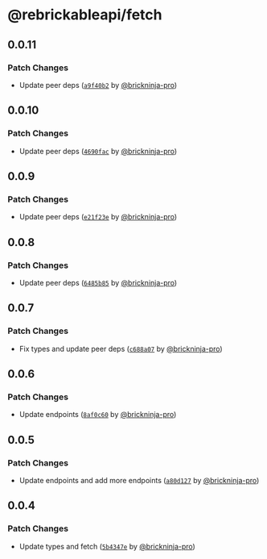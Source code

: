 # @rebrickableapi/fetch

## 0.0.11

### Patch Changes

- Update peer deps ([`a9f40b2`](https://github.com/brickninja-org/rebrickableapi-ts/commit/a9f40b2e92f0f92f795140f166f5205eb88bbb69) by [@brickninja-pro](https://github.com/brickninja-pro))

## 0.0.10

### Patch Changes

- Update peer deps ([`4690fac`](https://github.com/brickninja-org/rebrickableapi-ts/commit/4690fac30322f60fcfa03831173e2289d2a58c3d) by [@brickninja-pro](https://github.com/brickninja-pro))

## 0.0.9

### Patch Changes

- Update peer deps ([`e21f23e`](https://github.com/brickninja-org/rebrickableapi-ts/commit/e21f23e16936b0ada6eaefe75d74ae0cfde92011) by [@brickninja-pro](https://github.com/brickninja-pro))

## 0.0.8

### Patch Changes

- Update peer deps ([`6485b85`](https://github.com/brickninja-org/rebrickableapi-ts/commit/6485b85acf4095337c1d0f59b0589fbb4d71cc41) by [@brickninja-pro](https://github.com/brickninja-pro))

## 0.0.7

### Patch Changes

- Fix types and update peer deps ([`c688a07`](https://github.com/brickninja-org/rebrickableapi-ts/commit/c688a07dc272604dcbc8a1f8259e1f833515fb89) by [@brickninja-pro](https://github.com/brickninja-pro))

## 0.0.6

### Patch Changes

- Update endpoints ([`8af0c60`](https://github.com/brickninja-org/rebrickableapi-ts/commit/8af0c60ead7c2533ad5171c05ab97b5d13272851) by [@brickninja-pro](https://github.com/brickninja-pro))

## 0.0.5

### Patch Changes

- Update endpoints and add more endpoints ([`a80d127`](https://github.com/brickninja-org/rebrickableapi-ts/commit/a80d1277cac7913ddcd7cc0e8af115e643342731) by [@brickninja-pro](https://github.com/brickninja-pro))

## 0.0.4

### Patch Changes

- Update types and fetch ([`5b4347e`](https://github.com/brickninja-org/rebrickableapi-ts/commit/5b4347ea602f9b78f532997b777b1ac4f7f44055) by [@brickninja-pro](https://github.com/brickninja-pro))
